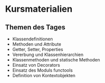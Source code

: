 # Kursmaterialien

## Themen des Tages

- Klassendefinitionen
- Methoden und Attribute
- Getter, Setter, Properties
- Vererbung und Klassenhierarchien
- Klassenmethoden und statische Methoden
- Einsatz von Decorators
- Einsatz des Moduls functools
- Definition von Kontextobjekten

